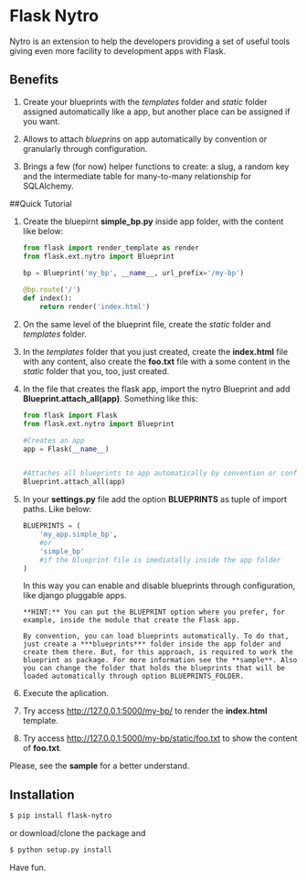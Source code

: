Flask Nytro
===========

Nytro is an extension to help the developers providing a set of useful tools
giving even more facility to development apps with Flask.

## Benefits

1. Create your blueprints with the *templates* folder and *static* folder assigned automatically like a app, but another place can be assigned if you want.    

2. Allows to attach *blueprins* on app automatically by convention or granularly through configuration.    

3. Brings a few (for now) helper functions to create: a slug, a random key and the intermediate table for many-to-many relationship for SQLAlchemy.

##Quick Tutorial


1. Create the bluepirnt **simple_bp.py** inside app folder, with the content like below:    

      
    ```python
    from flask import render_template as render
    from flask.ext.nytro import Blueprint        
            
    bp = Blueprint('my_bp', __name__, url_prefix='/my-bp')    
    
    @bp.route('/')
    def index():
        return render('index.html')    
    ```
2. On the same level of the blueprint file, create the *static* folder and *templates* folder.

3. In the *templates* folder that you just created, create the **index.html** file with any content, also create the **foo.txt** file with a some content in the *static* folder that you, too, just created. 


4. In the file that creates the flask app, import the nytro Blueprint and add  **Blueprint.attach_all(app)**. Something like this:
    ```python 
    from flask import Flask
    from flask.ext.nytro import Blueprint

    #Creates an app
    app = Flask(__name__)

    
    #Attaches all blueprints to app automatically by convention or configuration
    Blueprint.attach_all(app)    
    ```
    

5. In your **settings.py** file add the option **BLUEPRINTS** as tuple of import paths. Like below:
    ```python
    BLUEPRINTS = (
        'my_app.simple_bp',
        #or
        'simple_bp'
        #if the blueprint file is imediatally inside the app folder
    )
    ```
    In this way you can enable and disable blueprints through configuration, like django pluggable apps.
    
       **HINT:** You can put the BLUEPRINT option where you prefer, for example, inside the module that create the Flask app.
       
       By convention, you can load blueprints automatically. To do that, just create a ***blueprints*** folder inside the app folder and create them there. But, for this approach, is required to work the blueprint as package. For more information see the **sample**. Also you can change the folder that holds the blueprints that will be loaded automatically through option BLUEPRINTS_FOLDER.

6. Execute the aplication. 

7. Try access http://127.0.0.1:5000/my-bp/ to render the **index.html** template.

8. Try access http://127.0.0.1:5000/my-bp/static/foo.txt to show the content of **foo.txt**.


Please, see the **sample** for a better understand.

## Installation
```bash
$ pip install flask-nytro
```
or download/clone the package and

```bash
$ python setup.py install
```


Have fun.

